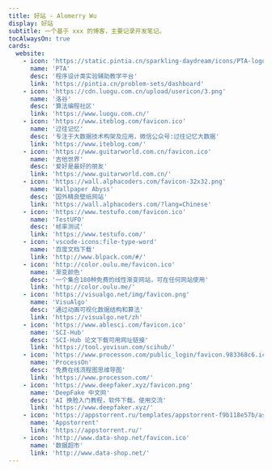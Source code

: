 ```yaml
---
title: 好站 - Alomerry Wu
display: 好站
subtitle: 一个基于 xxx 的博客，主要记录开发笔记。
tocAlwaysOn: true
cards:
  website:
    - icon: 'https://static.pintia.cn/sparkling-daydream/icons/PTA-logo.svg'
      name: 'PTA'
      desc: '程序设计类实验辅助教学平台'
      link: 'https://pintia.cn/problem-sets/dashboard'
    - icon: 'https://cdn.luogu.com.cn/upload/usericon/3.png'
      name: '洛谷'
      desc: '算法编程社区'
      link: 'https://www.luogu.com.cn/'
    - icon: 'https://www.iteblog.com/favicon.ico'
      name: '过往记忆'
      desc: '专注于大数据技术构架及应用，微信公众号:过往记忆大数据'
      link: 'https://www.iteblog.com/'
    - icon: 'https://www.guitarworld.com.cn/favicon.ico'
      name: '吉他世界'
      desc: '爱好是最好的朋友'
      link: 'https://www.guitarworld.com.cn/'
    - icon: 'https://wall.alphacoders.com/favicon-32x32.png'
      name: 'Wallpaper Abyss'
      desc: '国外精良壁纸网站'
      link: 'https://wall.alphacoders.com/?lang=Chinese'
    - icon: 'https://www.testufo.com/favicon.ico'
      name: 'TestUFO'
      desc: '帧率测试'
      link: 'https://www.testufo.com/'
    - icon: 'vscode-icons:file-type-word'
      name: '百度文档下载'
      link: 'http://www.blpack.com/#/'
    - icon: 'http://color.oulu.me/favicon.ico'
      name: '渐变颜色'
      desc: '一个集合180种免费的线性渐变网站，可在任何网站使用'
      link: 'http://color.oulu.me/'
    - icon: 'https://visualgo.net/img/favicon.png'
      name: 'VisuAlgo'
      desc: '通过动画可视化数据结构和算法'
      link: 'https://visualgo.net/zh'
    - icon: 'https://www.ablesci.com/favicon.ico'
      name: 'SCI-Hub'
      desc: 'SCI-Hub 论文下载可用网址链接'
      link: 'https://tool.yovisun.com/scihub/'
    - icon: 'https://www.processon.com/public_login/favicon.983368c6.ico'
      name: 'ProcessOn'
      desc: '免费在线流程图思维导图'
      link: 'https://www.processon.com/'
    - icon: 'https://www.deepfaker.xyz/favicon.png'
      name: 'DeepFake 中文网'
      desc: 'AI 换脸入门教程，软件下载，使用交流'
      link: 'https://www.deepfaker.xyz/'
    - icon: 'https://appstorrent.ru/templates/appstorrent-f9b118e57b/assets/img/og/favicon.ico'
      name: 'Appstorrent'
      link: 'https://appstorrent.ru/'
    - icon: 'http://www.data-shop.net/favicon.ico'
      name: '数据超市'
      link: 'http://www.data-shop.net/'
---
```


<DisplayCard :cards="frontmatter.cards['website']" />


